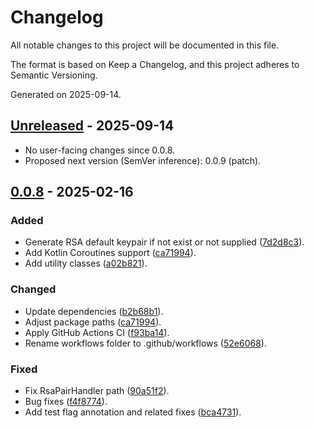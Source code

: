 # Changelog

All notable changes to this project will be documented in this file.

The format is based on Keep a Changelog, and this project adheres to Semantic Versioning.

Generated on 2025-09-14.

## [Unreleased] - 2025-09-14

- No user-facing changes since 0.0.8.
- Proposed next version (SemVer inference): 0.0.9 (patch).

## [0.0.8] - 2025-02-16

### Added
- Generate RSA default keypair if not exist or not supplied ([7d2d8c3](https://github.com/Devonshin/gatchii-common-util/commit/7d2d8c3)).
- Add Kotlin Coroutines support ([ca71994](https://github.com/Devonshin/gatchii-common-util/commit/ca71994)).
- Add utility classes ([a02b821](https://github.com/Devonshin/gatchii-common-util/commit/a02b821)).

### Changed
- Update dependencies ([b2b68b1](https://github.com/Devonshin/gatchii-common-util/commit/b2b68b1)).
- Adjust package paths ([ca71994](https://github.com/Devonshin/gatchii-common-util/commit/ca71994)).
- Apply GitHub Actions CI ([f93ba14](https://github.com/Devonshin/gatchii-common-util/commit/f93ba14)).
- Rename workflows folder to .github/workflows ([52e6068](https://github.com/Devonshin/gatchii-common-util/commit/52e6068)).

### Fixed
- Fix RsaPairHandler path ([90a51f2](https://github.com/Devonshin/gatchii-common-util/commit/90a51f2)).
- Bug fixes ([f4f8774](https://github.com/Devonshin/gatchii-common-util/commit/f4f8774)).
- Add test flag annotation and related fixes ([bca4731](https://github.com/Devonshin/gatchii-common-util/commit/bca4731)).

[Unreleased]: https://github.com/Devonshin/gatchii-common-util/compare/v0.0.8...HEAD
[0.0.8]: https://github.com/Devonshin/gatchii-common-util/releases/tag/v0.0.8
